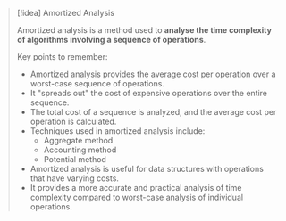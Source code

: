 > [!idea] Amortized Analysis
>
> Amortized analysis is a method used to **analyse the time complexity of algorithms involving a sequence of operations**.
>
> Key points to remember:
> - Amortized analysis provides the average cost per operation over a worst-case sequence of operations.
> - It "spreads out" the cost of expensive operations over the entire sequence.
> - The total cost of a sequence is analyzed, and the average cost per operation is calculated.
> - Techniques used in amortized analysis include:
>   - Aggregate method
>   - Accounting method
>   - Potential method
> - Amortized analysis is useful for data structures with operations that have varying costs.
> - It provides a more accurate and practical analysis of time complexity compared to worst-case analysis of individual operations.
